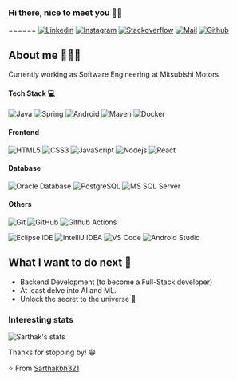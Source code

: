 ### Hi there, nice to meet you 👋🏼
======
[![Linkedin](https://img.shields.io/badge/-Bayu%20Sri%20Hernogo-blue?style=flat-square&logo=linkedin&logoColor=white&link=https://www.linkedin.com/in/bayusrihernogo/)](https://www.linkedin.com/in/bayusrihernogo/)
[![Instagram](https://img.shields.io/badge/-@bayusrihernogo-red?style=flat-square&logo=instagram&logoColor=white&link=https://www.instagram.com/bayusrihernogo/)](https://www.instagram.com/bayusrihernogo/)
[![Stackoverflow](https://img.shields.io/badge/-bayusrihernogo-orange?style=flat-square&logo=Stackoverflow&logoColor=white&link=https://stackoverflow.com/users/9771468/bayu-sri-hernogo/)](https://stackoverflow.com/users/9771468/bayu-sri-hernogo)
[![Mail](https://img.shields.io/badge/-srihernogo@gmail.com-gray?style=flat-square&logo=gmail&logoColor=white&link=https://www.linkedin.com/in/bayusrihernogo/)](mailto:srihernogo@gmail.com)
[![Github](https://img.shields.io/github/followers/srihernogo?label=Follow&style=social)](https://github.com/srihernogo)

## About me 👨🏻‍💻
Currently working as Software Engineering at Mitsubishi Motors

#### Tech Stack :computer:
![Java](http://img.shields.io/badge/-Java-007396?style=flat-square&logo=java&logoColor=ffffff)
![Spring](http://img.shields.io/badge/-Spring-6DB33F?style=flat-square&logo=spring&logoColor=ffffff)
![Android](http://img.shields.io/badge/-Android-3DDC84?style=flat-square&logo=android&logoColor=ffffff)
![Maven](http://img.shields.io/badge/-Maven-1565c0?style=flat-square&logo=apache-maven)
![Docker](https://img.shields.io/badge/-Docker-black?style=flat-square&logo=docker)

#### Frontend
![HTML5](https://img.shields.io/badge/-HTML5-%23E44D27?style=flat-square&logo=html5&logoColor=ffffff)
![CSS3](https://img.shields.io/badge/-CSS3-%231572B6?style=flat-square&logo=css3)
![JavaScript](https://img.shields.io/badge/-JavaScript-%23F7DF1C?style=flat-square&logo=javascript&logoColor=000000&labelColor=%23F7DF1C&color=%23FFCE5A)
![Nodejs](https://img.shields.io/badge/-Nodejs-black?style=flat-square&logo=Node.js)
![React](https://img.shields.io/badge/-React-%23282C34?style=flat-square&logo=react)

#### Database
![Oracle Database](http://img.shields.io/badge/-Oracle-DD0031?style=flat-square&logo=oracle)
![PostgreSQL](https://img.shields.io/badge/-PostgreSQL-336791?style=flat-square&logo=postgresql)
![MS SQL Server](http://img.shields.io/badge/-MS%20SQL%20Server-CC2927?style=flat-square&logo=microsoft-sql-server&logoColor=ffffff)

#### Others
![Git](https://img.shields.io/badge/-Git-%23F05032?style=flat-square&logo=git&logoColor=%23ffffff)
![GitHub](https://img.shields.io/badge/-GitHub-181717?style=flat-square&logo=github)
![Github Actions](http://img.shields.io/badge/-Github%20Actions-2088FF?style=flat-square&logo=github-actions&logoColor=ffffff)

![Eclipse IDE](http://img.shields.io/badge/-Eclipse%20IDE-007396?style=flat-square&logo=eclipse&logoColor=ffffff)
![IntelliJ IDEA](http://img.shields.io/badge/-IntelliJ%20IDEA-000000?style=flat-square&logo=intellij-idea&logoColor=ffffff)
![VS Code](http://img.shields.io/badge/-VS%20Code-007ACC?style=flat-square&logo=visual-studio-code&logoColor=ffffff)
![Android Studio](http://img.shields.io/badge/-Android%20Studio-3DDC84?style=flat-square&logo=android-studio&logoColor=ffffff)

## What I want to do next :thinking:
- Backend Development (to become a Full-Stack developer)
- At least delve into AI and ML.
- Unlock the secret to the universe :rofl:

### Interesting stats

![Sarthak's stats](https://github-readme-stats.vercel.app/api?username=sarthakbh321&show_icons=true)

Thanks for stopping by! 😁


⭐️ From [Sarthakbh321](https://github.com/Sarthakbh321)
